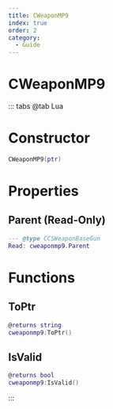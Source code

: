 ```yaml
---
title: CWeaponMP9
index: true
order: 2
category:
  - Guide
---
```


# CWeaponMP9

::: tabs
@tab Lua
# Constructor
```lua
CWeaponMP9(ptr)
```
# Properties
## Parent (Read-Only)
```lua
--- @type CCSWeaponBaseGun
Read: cweaponmp9.Parent
```
# Functions
## ToPtr
```lua
@returns string
cweaponmp9:ToPtr()
```
## IsValid
```lua
@returns bool
cweaponmp9:IsValid()
```

:::